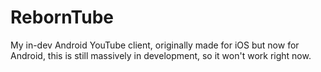 # RebornTube
My in-dev Android YouTube client, originally made for iOS but now for Android, this is still massively in development, so it won't work right now.